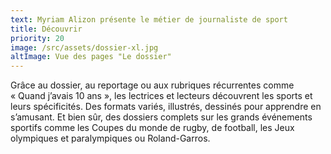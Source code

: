 ```yaml
---
text: Myriam Alizon présente le métier de journaliste de sport
title: Découvrir
priority: 20
image: /src/assets/dossier-xl.jpg
altImage: Vue des pages "Le dossier"
---
```


Grâce au dossier, au reportage ou aux rubriques récurrentes comme « Quand j’avais 10 ans », les lectrices et lecteurs découvrent les sports et leurs spécificités. Des formats variés, illustrés, dessinés pour apprendre en s’amusant. Et bien sûr, des dossiers complets sur les grands événements sportifs comme les Coupes du monde de rugby, de football, les Jeux olympiques et paralympiques ou Roland-Garros.
